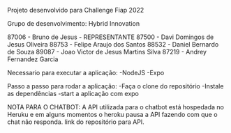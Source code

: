 Projeto desenvolvido para Challenge Fiap 2022

Grupo de desenvolvimento:
Hybrid Innovation

87006 - Bruno de Jesus - REPRESENTANTE
87500 - Davi Domingos de Jesus Oliveira
88753 - Felipe Araujo dos Santos
88532 - Daniel Bernardo de Souza
89087 - Joao Victor de Jesus Martins Silva
87219 - Andrey Fernandez Garcia


Necessario para executar a aplicação:
-NodeJS
-Expo

Passo a passo para rodar a aplicação:
-Faça o clone do repositório
-Instale as dependências
-start a aplicação com expo 

NOTA PARA O CHATBOT:
A API utilizada para o chatbot está hospedada no Heruku e em alguns momentos o heroku pausa a API fazendo com que o chat não responda.
link do repositório para API.
